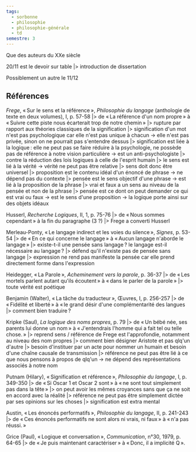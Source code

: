 ```yaml
---
tags:
  - sorbonne
  - philosophie
  - philosophie-générale
  - td
semestre: 3
---
```

Que des auteurs du XXe siècle

20/11 est le devoir sur table
|> introduction de dissertation

Possiblement un autre le 11/12
## Références
_Frege_, « Sur le sens et la référence », _Philosophie du langage_ (anthologie de texte en deux volumes), I, p. 57-58
|> de « La référence d'un nom propre » à « Suivre cette piste nous écarterait trop de notre chemin »
|> rupture par rapport aux théories classiques de la signification
|> signification d'un mot n'est pas psychologique car elle n'est pas unique à chacun -> elle n'est pas privée, sinon on ne pourrait pas s'entendre dessus
|> signification est liée à la logique : elle ne peut pas se faire réduire à la psychologie, ne possède pas de référence à notre vision particulière
-> est un anti-psychologiste
|> contre la réduction des lois logiques à celle de l'esprit humain
|> le sens est lié à la vérité -> vérité ne peut pas être relative
|> sens doit donc être universel
|> proposition est le contenu idéal d'un énoncé de phrase -> ne dépend pas du contexte
|> pensée est le sens objectif d'une phrase -> est lié à la proposition de la phrase
|> vrai et faux a un sens au niveau de la pensée et non de la phrase
|> pensée est ce dont on peut demander ce qui est vrai ou faux -> est le sens d'une proposition
-> la logique porte ainsi sur des objets idéaux

Husserl, _Recherche Logiques_, II, 1, p. 75-76
|> de « Nous sommes cependant » à la fin du paragraphe (3 ?)
|> Frege a converti Husserl

Merleau-Ponty, « Le langage indirect et les voies du silence », _Signes_, p. 53-54
|> de « En ce qui concerne le langage » à « Aucun langage n'aborde le langage »
|> existe-t-il une pensée sans langage ? le langage est-il nécessaire au langage ?
|> défend qu'il n'existe pas de pensée sans langage
|> expression ne rend pas manifeste la pensée car elle prend directement forme dans l'expression

Heidegger, « La Parole », _Acheminement vers la parole_, p. 36-37
|> de « Les mortels parlent autant qu'ils écoutent » à « dans le parler de la parole »
|> toute vérité est poétique

Benjamin (Walter), « La tâche du traducteur », Œuvres, I, p. 256-257
|> de « Fidélité et liberté » à « le grand désir d'une complémentarité des langues
|> comment bien traduire ?

Kripke (Saul), _La logique des noms propres_, p. 79
|> de « Un bébé née, ses parents lui donne un nom » à « J'entendrais l'homme qui a fait tel ou telle chose. »
|> reprend sens / référence de Frege est l'approfondie, notamment au niveau des nom propres
|> comment bien désigner Aristote et pas qlq'un d'autre
|> besoin d'instituer par un acte pour nommer un humain et besoin d'une chaîne causale de transmission
|> référence ne peut pas être lié à ce que nous pensons à propos de qlq'un -> ne dépend des représentations associés à notre nom

Putnam (Hilary), « Signification et référence », _Philosophie du langage_, I, p. 349-350
|> de « Si Oscar 1 et Oscar 2 sont » à « ne sont tout simplement pas dans la tête »
|> on peut avoir les mêmes croyances sans que ça ne soit en accord avec la réalité
|> référence ne peut pas être simplement dictée par ses opinions sur les choses
|> signification est extra mental

Austin, « Les énoncés performatifs », _Philosophie du langage_, II, p. 241-243
|> de « Ces énoncés performatifs ne sont alors ni vrais, ni faux » à « n'a pas réussi. »

Grice (Paul), « Logique et conversation », _Communication_, n°30, 1979, p. 64-65
|> de « Je puis maintenant caractériser » à « Donc, il a implicité Q ».